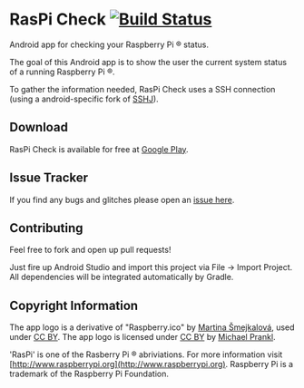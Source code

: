 RasPi Check [![Build Status](https://travis-ci.org/eidottermihi/rpicheck.svg?branch=master)](https://travis-ci.org/eidottermihi/rpicheck)
========

Android app for checking your Raspberry Pi ® status.

The goal of this Android app is to show the user the current system status of a running Raspberry Pi ®.

To gather the information needed, RasPi Check uses a SSH connection (using a android-specific fork of [SSHJ](https://github.com/hierynomus/sshj)).

Download
------------
RasPi Check is available for free at [Google Play](https://play.google.com/store/apps/details?id=de.eidottermihi.raspicheck).


Issue Tracker
------------
If you find any bugs and glitches please open an [issue here](https://github.com/eidottermihi/rpicheck/issues).


Contributing
------------
Feel free to fork and open up pull requests!

Just fire up Android Studio and import this project via File -> Import Project.
All dependencies will be integrated automatically by Gradle.

Copyright Information
------------
The app logo is a derivative of "Raspberry.ico" by [Martina Šmejkalová](http://www.sireasgallery.com/), used under [CC BY](http://creativecommons.org/licenses/by/2.0/). The app logo is licensed under [CC BY](http://creativecommons.org/licenses/by/2.0/) by [Michael Prankl](https://github.com/eidottermihi).

'RasPi' is one of the Rasberry Pi ® abriviations. For more information visit [http://www.raspberrypi.org](http://www.raspberrypi.org). Raspberry Pi is a trademark of the Raspberry Pi Foundation.
